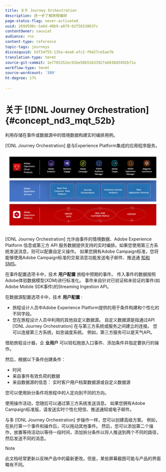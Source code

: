 ```yaml
---
title: 关于 Journey Orchestration
description: 进一步了解旅程编排
page-status-flag: never-activated
uuid: 269d590c-5a6d-40b9-a879-02f5033863fc
contentOwner: sauviat
audience: rns
content-type: reference
topic-tags: journeys
discoiquuid: 5df34f55-135a-4ea8-afc2-f9427ce5ae7b
translation-type: tm+mt
source-git-commit: 1e7765352ec91be50b51633927ab038d3492b71a
workflow-type: tm+mt
source-wordcount: '389'
ht-degree: 17%

---
```



# 关于 [!DNL Journey Orchestration]{#concept_nd3_mqt_52b}

利用存储在事件或数据源中的情境数据构建实时编排用例。

[!DNL Journey Orchestration] 是与Experience Platform集成的应用程序服务。

![](../assets/journeydiagram.png)

[!DNL Journey Orchestration] 允许由事件的情境数据、Adobe Experience Platform 信息或第三方 API 服务数据提供支持的实时编排。如果您使用第三方系统发送消息，则可以配置自定义操作。 如果您拥有Adobe Campaign标准，您将能够使用Adobe Campaign标准的交易消息功能发送电子邮件、推送通 [知和SMS](https://docs.adobe.com/content/help/zh-Hans/campaign-standard/using/communication-channels/transactional-messaging/about-transactional-messaging.html)。

在事件配置选项卡中，技术 **用户配置** 旅程中预期的事件。 传入事件的数据按照Adobe体验数据模型(XDM)进行标准化。 事件来自针对已验证和未验证的事件(如Adobe Mobile SDK事件)的Streaming Ingestion API。

在数据源配置选项卡中，技术 **用户配置** :

* 旅程设计人员中Adobe Experience Platform提供的用于条件构建和个性化的不同字段。
* 您在旅程设计人员中利用的其他自定义数据源。 自定义数据源是指通过API [!DNL Journey Orchestration] 在与第三方系统或服务之间建立的连接。 您可以连接第三方系统，如忠诚度系统。 例如，第三方服务可以是天气API。

借助旅程设计器，企 **业用户** 可以轻松拖放入口事件、添加条件并指定要执行的操作。

然后，根据以下条件创建条件：

* 时间
* 来自事件有效负荷的数据
* 来自数据源的信息： 实时客户用户档案数据源或自定义数据源

您可以使用拆分条件将旅程中的人定向到不同的方向。

使用操作活动，您随后可以通过第三方系统发送消息。 如果您拥有Adobe Campaign标准版，请发送实时个性化短信、推送通知或电子邮件。

与多 [!DNL Journey Orchestration] 步操作一样，您可以创建高级方案。 例如，在执行第一个事件和操作后，可以拖动其他事件。 然后，您可以添加第二个操作，放置等待活动以等待一段时间，添加拆分条件以将人推送到两个不同的路径，然后发送不同的消息。

>[!NOTE]
>
>此文档经常更新以反映产品中的最新更改。但是，某些屏幕截图可能与产品的界面略有不同。
